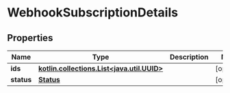
# WebhookSubscriptionDetails

## Properties
Name | Type | Description | Notes
------------ | ------------- | ------------- | -------------
**ids** | [**kotlin.collections.List&lt;java.util.UUID&gt;**](java.util.UUID.md) |  |  [optional]
**status** | [**Status**](Status.md) |  |  [optional]



